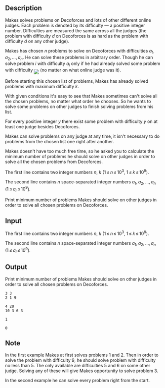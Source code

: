 ## Description

<div><p>Makes solves problems on Decoforces and lots of other different online judges. Each problem is denoted by its difficulty — a positive integer number. Difficulties are measured the same across all the judges (the problem with difficulty <span class="tex-span"><i>d</i></span> on Decoforces is as hard as the problem with difficulty <span class="tex-span"><i>d</i></span> on any other judge). </p><p>Makes has chosen <span class="tex-span"><i>n</i></span> problems to solve on Decoforces with difficulties <span class="tex-span"><i>a</i><sub class="lower-index">1</sub>, <i>a</i><sub class="lower-index">2</sub>, ..., <i>a</i><sub class="lower-index"><i>n</i></sub></span>. He can solve these problems in arbitrary order. Though he can solve problem <span class="tex-span"><i>i</i></span> with difficulty <span class="tex-span"><i>a</i><sub class="lower-index"><i>i</i></sub></span> only if he had already solved some problem with difficulty <img align="middle" class="tex-formula" src="file://R4ZUibPS.png" style="max-width: 100.0%;max-height: 100.0%;"> (no matter on what online judge was it).</p><p><span class="tex-font-style-it">Before starting this chosen list of problems, Makes has already solved problems with maximum difficulty <span class="tex-span"><i>k</i></span>.</span></p><p>With given conditions it's easy to see that Makes sometimes can't solve all the chosen problems, no matter what order he chooses. So he wants to solve some problems on other judges to finish solving problems from his list. </p><p><span class="tex-font-style-it">For every positive integer <span class="tex-span"><i>y</i></span> there exist some problem with difficulty <span class="tex-span"><i>y</i></span> on at least one judge besides Decoforces.</span></p><p>Makes can solve problems on any judge at any time, it isn't necessary to do problems from the chosen list one right after another.</p><p>Makes doesn't have too much free time, so he asked you to calculate the minimum number of problems he should solve on other judges in order to solve all the chosen problems from Decoforces.</p></div><div class="input-specification"><p>The first line contains two integer numbers <span class="tex-span"><i>n</i></span>, <span class="tex-span"><i>k</i></span> (<span class="tex-span">1 ≤ <i>n</i> ≤ 10<sup class="upper-index">3</sup></span>, <span class="tex-span">1 ≤ <i>k</i> ≤ 10<sup class="upper-index">9</sup></span>).</p><p>The second line contains <span class="tex-span"><i>n</i></span> space-separated integer numbers <span class="tex-span"><i>a</i><sub class="lower-index">1</sub>, <i>a</i><sub class="lower-index">2</sub>, ..., <i>a</i><sub class="lower-index"><i>n</i></sub></span> (<span class="tex-span">1 ≤ <i>a</i><sub class="lower-index"><i>i</i></sub> ≤ 10<sup class="upper-index">9</sup></span>).</p></div><div class="output-specification"><p>Print minimum number of problems Makes should solve on other judges in order to solve all chosen problems on Decoforces.</p></div>

## Input

<p>The first line contains two integer numbers <span class="tex-span"><i>n</i></span>, <span class="tex-span"><i>k</i></span> (<span class="tex-span">1 ≤ <i>n</i> ≤ 10<sup class="upper-index">3</sup></span>, <span class="tex-span">1 ≤ <i>k</i> ≤ 10<sup class="upper-index">9</sup></span>).</p><p>The second line contains <span class="tex-span"><i>n</i></span> space-separated integer numbers <span class="tex-span"><i>a</i><sub class="lower-index">1</sub>, <i>a</i><sub class="lower-index">2</sub>, ..., <i>a</i><sub class="lower-index"><i>n</i></sub></span> (<span class="tex-span">1 ≤ <i>a</i><sub class="lower-index"><i>i</i></sub> ≤ 10<sup class="upper-index">9</sup></span>).</p>

## Output

<p>Print minimum number of problems Makes should solve on other judges in order to solve all chosen problems on Decoforces.</p>





```input1
3 3
2 1 9

```




```input2
4 20
10 3 6 3

```




```output1
1

```




```output2
0

```



## Note

<p>In the first example Makes at first solves problems <span class="tex-font-style-tt">1</span> and <span class="tex-font-style-tt">2</span>. Then in order to solve the problem with difficulty <span class="tex-font-style-tt">9</span>, he should solve problem with difficulty no less than <span class="tex-font-style-tt">5</span>. The only available are difficulties <span class="tex-font-style-tt">5</span> and <span class="tex-font-style-tt">6</span> on some other judge. Solving any of these will give Makes opportunity to solve problem <span class="tex-font-style-tt">3</span>.</p><p>In the second example he can solve every problem right from the start.</p>
